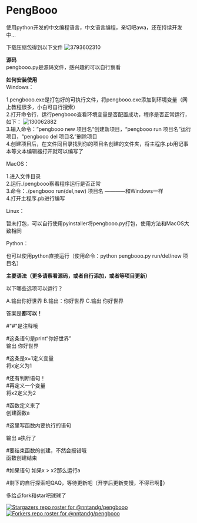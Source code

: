 # PengBooo
使用python开发的中文编程语言，中文语言编程，亲切吧awa，还在持续开发中...

下载压缩包得到以下文件
![3793602310](https://github.com/user-attachments/assets/dc83c23d-6376-402d-88fc-f4c6cdaaf24c)

<strong>源码</strong></br>
pengbooo.py是源码文件，感兴趣的可以自行察看

<strong>如何安装使用</strong></br>
Windows：

1.pengbooo.exe是打包好的可执行文件，将pengbooo.exe添加到环境变量（网上教程很多，小白可自行搜索）</br>
2.打开命令行，运行pengbooo查看环境变量是否配置成功，程序是否正常运行，如下：
![130062882](https://github.com/user-attachments/assets/fe7be97f-b4bd-414d-afab-24ee81448b28)</br>
3.输入命令：”pengbooo new 项目名“创建新项目，“pengbooo run 项目名”运行项目，“pengbooo del 项目名”删除项目</br>
4.创建项目后，在文件同目录找到你的项目名创建的文件夹，将主程序.pb用记事本等文本编辑器打开就可以编写了</br>

MacOS：

1.进入文件目录</br>
2.运行./pengbooo察看程序运行是否正常</br>
3.命令：./pengbooo run(del,new) 项目名  ————和Windows一样</br>
4.打开主程序.pb进行编写</br>

Linux：

暂未打包，可以自行使用pyinstaller将pengbooo.py打包，使用方法和MacOS大致相同

Python：

也可以使用python直接运行（使用命令：python pengbooo.py run/del/new 项目名）</br>

<strong>主要语法（更多请察看源码，或者自行添加，或者等项目更新）</strong>

以下哪些选项可以运行？

A.输出你好世界    B.输出：你好世界    C.输出 你好世界

答案是<strong>都可以！</strong>

#"#"是注释哦

#这条语句是print“你好世界”</br>
输出 你好世界

#这条是x=1定义变量</br>
将x定义为1

#还有判断语句！</br>
#再定义一个变量</br>
将x2定义为2

#函数定义来了</br>
创建函数a</br>

#这里写函数内要执行的语句</br>

输出 a执行了

#要结束函数的创建，不然会报错哦</br>
函数创建结束

#如果语句
如果x > x2那么运行a

#剩下的自行探索吧QAQ，等待更新吧（开学后更新变慢，不得已啊🥹）


多给点fork和star吧球球了

[![Stargazers repo roster for @nntandg/pengbooo](https://reporoster.com/stars/nntandg/pengbooo)](https://github.com/nntandg/pengbooo/stargazers)
[![Forkers repo roster for @nntandg/pengbooo](https://reporoster.com/forks/nntandg/pengbooo)](https://github.com/nntandg/pengbooo/network/members)
